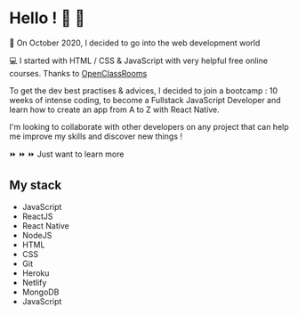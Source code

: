# Hello ! 👋 👋

 🚀 On October 2020, I decided to go into the web development world 

 💻 I started with HTML / CSS & JavaScript with very helpful free online courses. Thanks to <a href="https://openclassrooms.com/fr/" target='blank'>OpenClassRooms</a>
 
 To get the dev best practises & advices, I decided to join a bootcamp : 10 weeks of intense coding, to become a Fullstack JavaScript Developer and learn how to create an app from A to Z with React Native.
 
I'm looking to collaborate with other developers on any project that can help me improve my skills and discover new things !

⏩ ⏩ ⏩  Just want to learn more

## My stack

<ul>
 <li>JavaScript</li>
  <li>ReactJS</li>
  <li>React Native</li>
  <li>NodeJS</li>
  <li>HTML</li>
  <li>CSS</li>
  <li>Git</li>
  <li>Heroku</li>
  <li>Netlify</li>
  <li>MongoDB</li>
  <li>JavaScript</li>
 </ul>

